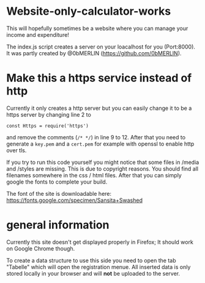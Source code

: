 # Website-only-calculator-works
This will hopefully sometimes be a website where you can manage your income and expenditure!


The index.js script creates a server on your loacalhost for you (Port:8000). It was partly created by @0bMERLIN (https://github.com/0bMERLIN).


# Make this a https service instead of http
Currently it only creates a http server but you can easily change it to be a https server by changing line 2 to 

```const Https = require('https')```

and remove the comments (```/* */```) in line 9 to 12. 
After that you need to generate a ```key.pem``` and a ```cert.pem``` for example with openssl to enable http over tls.

If you try to run this code yourself you might notice that some files in /media and /styles are missing. This is due to copyright reasons.
You should find all filenames somewhere in the css / html files. After that you can simply google the fonts to complete your build.

The font of the site is downloadable here: https://fonts.google.com/specimen/Sansita+Swashed

# general information 
Currently this site doesn't get displayed properly in Firefox; It should work on Google Chrome though.

To create a data structure to use this side you need to open the tab "Tabelle" which will open the registration menue. All inserted data is only
stored locally in your browser and will **not** be uploaded to the server.